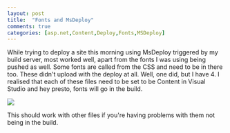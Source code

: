 ```yaml
---
layout: post
title:  "Fonts and MsDeploy"
comments: true
categories: [asp.net,Content,Deploy,Fonts,MSDeploy]
---
```


While trying to deploy a site this morning using MsDeploy triggered by my build server, most worked well, apart from the fonts I was using being pushed as well. Some fonts are called from the CSS and need to be in there too. These didn't upload with the deploy at all. Well, one did, but I have 4. I realised that each of these files need to be set to be Content in Visual Studio and hey presto, fonts will go in the build. 

![](http://meloveyouruntime.wordpress.com/wp-content/uploads/2012/01/vs-properties.gif)

This should work with other files if you're having problems with them not being in the build.
